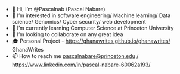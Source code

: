 - 👋 Hi, I’m @Pascalnab (Pascal Nabare)
- 👀 I’m interested in software engineering/ Machine learning/ Data science/ Genomics/ Cyber security/ web development
- 🌱 I’m currently learning Computer Science at Princeton University
- 💞️ I’m looking to collaborate on any great idea
- 🎓 Personal Project - https://ghanawrites.github.io/ghanawrites/   GhanaWrites 
- 📫 How to reach me pascalnabare@princeton.edu / https://www.linkedin.com/in/pascal-nabare-60062a193/

<!---
Pascalnab/Pascalnab is a ✨ special ✨ repository because its `README.md` (this file) appears on your GitHub profile.
You can click the Preview link to take a look at your changes.
--->
